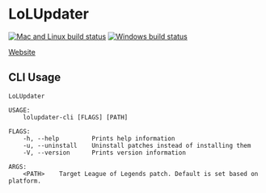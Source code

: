 # LoLUpdater
[![Mac and Linux build status](https://travis-ci.org/MOBASuite/LoLUpdater-macOS.svg?branch=master)](https://travis-ci.org/MOBASuite/LoLUpdater-macOS) [![Windows build status](https://ci.appveyor.com/api/projects/status/wlque053ijn5s19c/branch/master?svg=true)](https://ci.appveyor.com/project/davidkna/lolupdater-macos/branch/master)

[Website](https://mobasuite.com)

## CLI Usage
```
LoLUpdater

USAGE:
    lolupdater-cli [FLAGS] [PATH]

FLAGS:
    -h, --help         Prints help information
    -u, --uninstall    Uninstall patches instead of installing them
    -V, --version      Prints version information

ARGS:
    <PATH>    Target League of Legends patch. Default is set based on platform.
```
